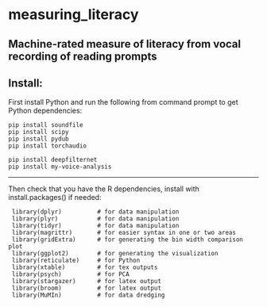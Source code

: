 measuring_literacy
========
Machine-rated measure of literacy from vocal recording of reading prompts
 ------

Install:
--------------
First install Python and run the following from command prompt to get Python dependencies:
```{cmd}
pip install soundfile
pip install scipy
pip install pydub
pip install torchaudio

pip install deepfilternet
pip install my-voice-analysis
```

--------------
Then check that you have the R dependencies, install with install.packages() if needed:
```{R}
 library(dplyr)          # for data manipulation
 library(plyr)           # for data manipulation
 library(tidyr)          # for data manipulation
 library(magrittr)       # for easier syntax in one or two areas
 library(gridExtra)      # for generating the bin width comparison plot
 library(ggplot2)        # for generating the visualization
 library(reticulate)     # for Python
 library(xtable)         # for tex outputs
 library(psych)          # for PCA
 library(stargazer)      # for latex output
 library(broom)          # for latex output
 library(MuMIn)          # for data dredging
```
